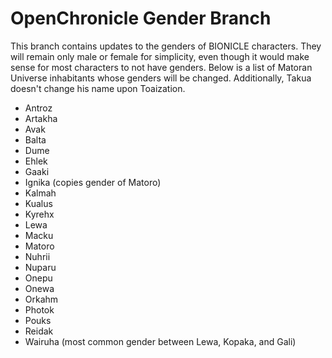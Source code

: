 # OpenChronicle Gender Branch
This branch contains updates to the genders of BIONICLE characters. They will remain only male or female for simplicity, even though it would make sense for most characters to not have genders. Below is a list of Matoran Universe inhabitants whose genders will be changed. Additionally, Takua doesn't change his name upon Toaization.

 - Antroz
 - Artakha
 - Avak
 - Balta
 - Dume
 - Ehlek
 - Gaaki
 - Ignika (copies gender of Matoro)
 - Kalmah
 - Kualus
 - Kyrehx
 - Lewa
 - Macku
 - Matoro
 - Nuhrii
 - Nuparu
 - Onepu
 - Onewa
 - Orkahm
 - Photok
 - Pouks
 - Reidak
 - Wairuha (most common gender between Lewa, Kopaka, and Gali)
